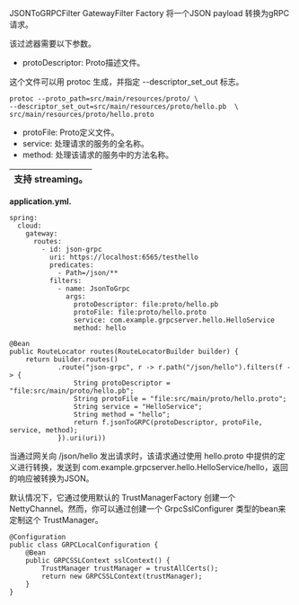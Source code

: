 JSONToGRPCFilter GatewayFilter Factory 将一个JSON payload 转换为gRPC请求。

该过滤器需要以下参数。

+ protoDescriptor: Proto描述文件。

这个文件可以用 protoc 生成，并指定 --descriptor_set_out 标志。

```plain
protoc --proto_path=src/main/resources/proto/ \
--descriptor_set_out=src/main/resources/proto/hello.pb  \
src/main/resources/proto/hello.proto
```



+ protoFile: Proto定义文件。
+ service: 处理请求的服务的全名称。
+ method: 处理该请求的服务中的方法名称。

| 支持 streaming。 |
| --- |


**application.yml.**

```plain
spring:
  cloud:
    gateway:
      routes:
        - id: json-grpc
          uri: https://localhost:6565/testhello
          predicates:
            - Path=/json/**
          filters:
            - name: JsonToGrpc
              args:
                protoDescriptor: file:proto/hello.pb
                protoFile: file:proto/hello.proto
                service: com.example.grpcserver.hello.HelloService
                method: hello
```

```plain
@Bean
public RouteLocator routes(RouteLocatorBuilder builder) {
    return builder.routes()
            .route("json-grpc", r -> r.path("/json/hello").filters(f -> {
                String protoDescriptor = "file:src/main/proto/hello.pb";
                String protoFile = "file:src/main/proto/hello.proto";
                String service = "HelloService";
                String method = "hello";
                return f.jsonToGRPC(protoDescriptor, protoFile, service, method);
            }).uri(uri))
```



当通过网关向 /json/hello 发出请求时，该请求通过使用 hello.proto 中提供的定义进行转换，发送到 com.example.grpcserver.hello.HelloService/hello，返回的响应被转换为JSON。

默认情况下，它通过使用默认的 TrustManagerFactory 创建一个 NettyChannel。然而，你可以通过创建一个 GrpcSslConfigurer 类型的bean来定制这个 TrustManager。

```plain
@Configuration
public class GRPCLocalConfiguration {
    @Bean
    public GRPCSSLContext sslContext() {
        TrustManager trustManager = trustAllCerts();
        return new GRPCSSLContext(trustManager);
    }
}
```



  


